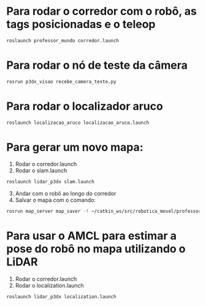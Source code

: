 # Para rodar o corredor com o robô, as tags posicionadas e o teleop
```bash
roslaunch professor_mundo corredor.launch
```
# Para rodar o nó de teste da câmera
```bash
rosrun p3dx_visao recebe_camera_teste.py
```

# Para rodar o localizador aruco
```bash
roslaunch localizacao_aruco localizacao_aruco.launch
```

# Para gerar um novo mapa:
1. Rodar o corredor.launch
2. Rodar o slam.launch
```bash
roslaunch lidar_p3dx slam.launch
```
3. Andar com o robô ao longo do corredor
4. Salvar o mapa com o comando:
```bash
rosrun map_server map_saver -f ~/catkin_ws/src/robotica_movel/professor_teste/lidar_p3dx/maps/corredor_map
```

# Para usar o AMCL para estimar a pose do robô no mapa utilizando o LiDAR
1. Rodar o corredor.launch
2. Rodar o localization.launch
```bash
roslaunch lidar_p3dx localization.launch
```

